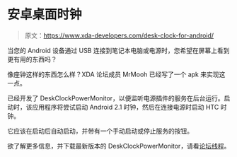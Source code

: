 # 安卓桌面时钟

> 原文：<https://www.xda-developers.com/desk-clock-for-android/>

当您的 Android 设备通过 USB 连接到笔记本电脑或电源时，您希望在屏幕上看到更有用的东西吗？

像座钟这样的东西怎么样？XDA 论坛成员 MrMooh 已经写了一个 apk 来实现这一点。

已经开发了 DeskClockPowerMonitor，以便监听电源插件的服务在后台运行。启动时，该应用程序将尝试启动 Android 2.1 时钟，然后在连接电源时启动 HTC 时钟。

它应该在启动后自动启动，并带有一个手动启动或停止服务的按钮。

欲了解更多信息，并下载最新版本的 DeskClockPowerMonitor，请看[论坛线程](http://forum.xda-developers.com/showthread.php?t=672178)。